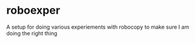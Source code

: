 # roboexper
A setup for doing various experiements with robocopy to make sure I am doing the right thing
